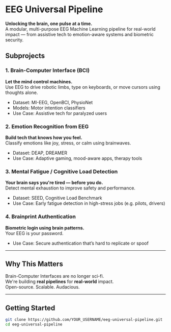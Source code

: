 # EEG Universal Pipeline

**Unlocking the brain, one pulse at a time.**  
A modular, multi-purpose EEG Machine Learning pipeline for real-world impact — from assistive tech to emotion-aware systems and biometric security.

## Subprojects

### 1. **Brain-Computer Interface (BCI)**
**Let the mind control machines.**  
Use EEG to drive robotic limbs, type on keyboards, or move cursors using thoughts alone.

- Dataset: MI-EEG, OpenBCI, PhysioNet
- Models: Motor intention classifiers
- Use Case: Assistive tech for paralyzed users

### 2. **Emotion Recognition from EEG**
**Build tech that knows how you feel.**  
Classify emotions like joy, stress, or calm using brainwaves.

- Dataset: DEAP, DREAMER
- Use Case: Adaptive gaming, mood-aware apps, therapy tools

### 3. **Mental Fatigue / Cognitive Load Detection**
**Your brain says you're tired — before you do.**  
Detect mental exhaustion to improve safety and performance.

- Dataset: SEED, Cognitive Load Benchmark
- Use Case: Early fatigue detection in high-stress jobs (e.g. pilots, drivers)

### 4. **Brainprint Authentication**
**Biometric login using brain patterns.**  
Your EEG is your password.

- Use Case: Secure authentication that’s hard to replicate or spoof

---

## Why This Matters

Brain-Computer Interfaces are no longer sci-fi.  
We're building **real pipelines** for **real-world** impact.  
Open-source. Scalable. Audacious.

---

## Getting Started

```bash
git clone https://github.com/YOUR_USERNAME/eeg-universal-pipeline.git
cd eeg-universal-pipeline

